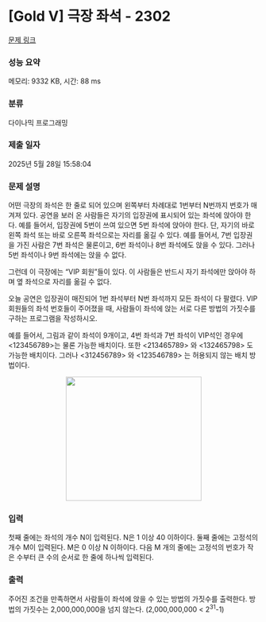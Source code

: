 # [Gold V] 극장 좌석 - 2302 

[문제 링크](https://www.acmicpc.net/problem/2302) 

### 성능 요약

메모리: 9332 KB, 시간: 88 ms

### 분류

다이나믹 프로그래밍

### 제출 일자

2025년 5월 28일 15:58:04

### 문제 설명

<p>어떤 극장의 좌석은 한 줄로 되어 있으며 왼쪽부터 차례대로 1번부터 N번까지 번호가 매겨져 있다. 공연을 보러 온 사람들은 자기의 입장권에 표시되어 있는 좌석에 앉아야 한다. 예를 들어서, 입장권에 5번이 쓰여 있으면 5번 좌석에 앉아야 한다. 단, 자기의 바로 왼쪽 좌석 또는 바로 오른쪽 좌석으로는 자리를 옮길 수 있다. 예를 들어서, 7번 입장권을 가진 사람은 7번 좌석은 물론이고, 6번 좌석이나 8번 좌석에도 앉을 수 있다. 그러나 5번 좌석이나 9번 좌석에는 앉을 수 없다.</p>

<p>그런데 이 극장에는 “VIP 회원”들이 있다. 이 사람들은 반드시 자기 좌석에만 앉아야 하며 옆 좌석으로 자리를 옮길 수 없다.</p>

<p>오늘 공연은 입장권이 매진되어 1번 좌석부터 N번 좌석까지 모든 좌석이 다 팔렸다. VIP 회원들의 좌석 번호들이 주어졌을 때, 사람들이 좌석에 앉는 서로 다른 방법의 가짓수를 구하는 프로그램을 작성하시오.</p>

<p>예를 들어서, 그림과 같이 좌석이 9개이고, 4번 좌석과 7번 좌석이 VIP석인 경우에 <123456789>는 물론 가능한 배치이다. 또한 <213465789> 와 <132465798> 도 가능한 배치이다. 그러나 <312456789> 와 <123546789> 는 허용되지 않는 배치 방법이다.</p>

<p style="text-align: center;"><img alt="" src="https://upload.acmicpc.net/80caa675-30d4-44ec-8100-01f8eac2a3e3/-/preview/" style="width: 273px; height: 250px;"></p>

### 입력 

 <p>첫째 줄에는 좌석의 개수 N이 입력된다. N은 1 이상 40 이하이다. 둘째 줄에는 고정석의 개수 M이 입력된다. M은 0 이상 N 이하이다. 다음 M 개의 줄에는 고정석의 번호가 작은 수부터 큰 수의 순서로 한 줄에 하나씩 입력된다.</p>

### 출력 

 <p>주어진 조건을 만족하면서 사람들이 좌석에 앉을 수 있는 방법의 가짓수를 출력한다. 방법의 가짓수는 2,000,000,000을 넘지 않는다. (2,000,000,000 < 2<sup>31</sup>-1)</p>

